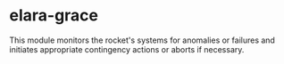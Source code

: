 # elara-grace
This module monitors the rocket's systems for anomalies or failures and initiates appropriate contingency actions or aborts if necessary.
